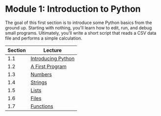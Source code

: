 # Module 1: Introduction to Python

The goal of this first section is to introduce some Python basics from
the ground up.  Starting with nothing, you'll learn how to edit, run,
and debug small programs. Ultimately, you'll write a short script that
reads a CSV data file and performs a simple calculation.

| Section | Lecture |
|-----|-----|
| 1.1 | [Introducing Python](01_Python.md) |
| 1.2 | [A First Program](02_Hello_world.md) |
| 1.3 | [Numbers](03_Numbers.md) |
| 1.4 | [Strings](04_Strings.md) |
| 1.5 | [Lists](05_Lists.md) |
| 1.6 | [Files](06_Files.md) |
| 1.7 | [Functions](07_Functions.md) |